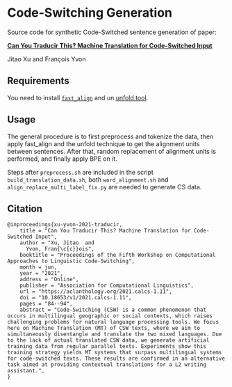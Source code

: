 # Code-Switching Generation

Source code for synthetic Code-Switched sentence generation of paper:

[**Can You Traducir This? Machine Translation for Code-Switched Input**](https://aclanthology.org/2021.calcs-1.11/)

Jitao Xu and François Yvon

## Requirements

You need to install [`fast_align`](https://github.com/clab/fast_align) and un [unfold tool](https://github.com/jmcrego/corpora-tools/tree/master/src).

## Usage

The general procedure is to first preprocess and tokenize the data, then apply fast_align and the unfold technique to get the alignment units between sentences. After that, random replacement of alignment units is performed, and finally apply BPE on it. 

Steps after `preprocess.sh` are included in the script `build_translation_data.sh`, both `word_alignment.sh` and `align_replace_multi_label_fix.py` are needed to generate CS data.

## Citation

```
@inproceedings{xu-yvon-2021-traducir,
    title = "Can You Traducir This? Machine Translation for Code-Switched Input",
    author = "Xu, Jitao  and
      Yvon, Fran{\c{c}}ois",
    booktitle = "Proceedings of the Fifth Workshop on Computational Approaches to Linguistic Code-Switching",
    month = jun,
    year = "2021",
    address = "Online",
    publisher = "Association for Computational Linguistics",
    url = "https://aclanthology.org/2021.calcs-1.11",
    doi = "10.18653/v1/2021.calcs-1.11",
    pages = "84--94",
    abstract = "Code-Switching (CSW) is a common phenomenon that occurs in multilingual geographic or social contexts, which raises challenging problems for natural language processing tools. We focus here on Machine Translation (MT) of CSW texts, where we aim to simultaneously disentangle and translate the two mixed languages. Due to the lack of actual translated CSW data, we generate artificial training data from regular parallel texts. Experiments show this training strategy yields MT systems that surpass multilingual systems for code-switched texts. These results are confirmed in an alternative task aimed at providing contextual translations for a L2 writing assistant.",
}
```
